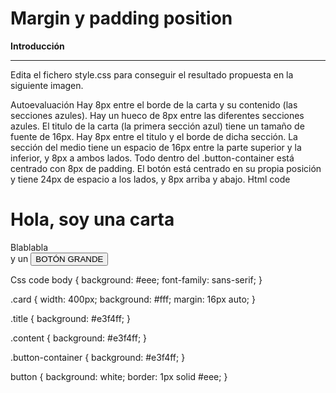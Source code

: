 # Margin y padding position

**Introducción**

---

Edita el fichero style.css para conseguir el resultado propuesta en la siguiente imagen.

Autoevaluación
Hay 8px entre el borde de la carta y su contenido (las secciones azules).
Hay un hueco de 8px entre las diferentes secciones azules.
El titulo de la carta (la primera sección azul) tiene un tamaño de fuente de 16px.
Hay 8px entre el titulo y el borde de dicha sección.
La sección del medio tiene un espacio de 16px entre la parte superior y la inferior, y 8px a ambos lados.
Todo dentro del .button-container está centrado con 8px de padding.
El botón está centrado en su propia posición y tiene 24px de espacio a los lados, y 8px arriba y abajo.
Html code

<!DOCTYPE html>
<html lang="en">
  <head>
    <meta charset="UTF-8">
    <meta http-equiv="X-UA-Compatible" content="IE=edge">
    <meta name="viewport" content="width=device-width, initial-scale=1.0">
    <title>Margin y Padding 2</title>
    <link rel="stylesheet" href="style.css">
  </head>
  <body>
    <div class="card">
      <h1 class="title">Hola, soy una carta</h1>
      <div class="content">Blablabla</div>
      <div class="button-container">y un <button>BOTÓN GRANDE</button></div>
    </div>
  </body>
</html>

Css code
body {
background: #eee;
font-family: sans-serif;
}

.card {
width: 400px;
background: #fff;
margin: 16px auto;
}

.title {
background: #e3f4ff;
}

.content {
background: #e3f4ff;
}

.button-container {
background: #e3f4ff;
}

button {
background: white;
border: 1px solid #eee;
}
